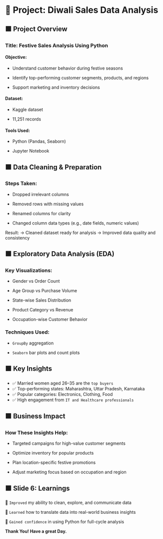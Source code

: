 # 🎯 Project: Diwali Sales Data Analysis

## 🟩 Project Overview
### Title: Festive Sales Analysis Using Python
#### Objective:
- Understand customer behavior during festive seasons


- Identify top-performing customer segments, products, and regions


- Support marketing and inventory decisions


#### Dataset:
- Kaggle dataset


- 11,251 records


#### Tools Used:
- Python (Pandas, Seaborn)


- Jupyter Notebook



## 🟩 Data Cleaning & Preparation
### Steps Taken:
- Dropped irrelevant columns


- Removed rows with missing values


- Renamed columns for clarity


- Changed column data types (e.g., date fields, numeric values)


Result:
 → Cleaned dataset ready for analysis
 → Improved data quality and consistency

## 🟩 Exploratory Data Analysis (EDA)
### Key Visualizations:
- Gender vs Order Count


- Age Group vs Purchase Volume


- State-wise Sales Distribution


- Product Category vs Revenue


- Occupation-wise Customer Behavior


### Techniques Used:
- `GroupBy` aggregation


- `Seaborn` bar plots and count plots



## 🟩 Key Insights
- ✅ Married women aged 26–35 are the `top buyers`
- ✅ Top-performing states: Maharashtra, Uttar Pradesh, Karnataka
- ✅ Popular categories: Electronics, Clothing, Food
- ✅ High engagement from `IT and Healthcare professionals`

## 🟩 Business Impact
### How These Insights Help:
- Targeted campaigns for high-value customer segments


- Optimize inventory for popular products


- Plan location-specific festive promotions


- Adjust marketing focus based on occupation and region



## 🟩 Slide 6: Learnings
📌 `Improved` my ability to clean, explore, and communicate data

 📌 `Learned` how to translate data into real-world business insights
 
 📌 `Gained confidence` in using Python for full-cycle analysis

 **Thank You! Have a great Day.**
